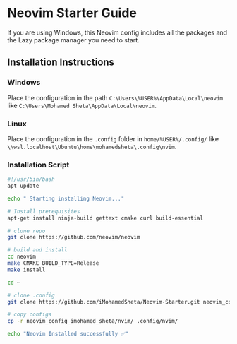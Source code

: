 # Neovim Starter Guide

If you are using Windows, this Neovim config includes all the packages and the Lazy package manager you need to start.

## Installation Instructions

### Windows
Place the configuration in the path `C:\Users\%USER%\AppData\Local\neovim` like `C:\Users\Mohamed Sheta\AppData\Local\neovim`.

### Linux
Place the configuration in the `.config` folder in `home/%USER%/.config/` like `\\wsl.localhost\Ubuntu\home\mohamedsheta\.config\nvim`.

### Installation Script

```bash
#!/usr/bin/bash
apt update 

echo " Starting installing Neovim..."

# Install prerequisites
apt-get install ninja-build gettext cmake curl build-essential

# clone repo
git clone https://github.com/neovim/neovim

# build and install
cd neovim
make CMAKE_BUILD_TYPE=Release
make install

cd ~

# clone .config 
git clone https://github.com/iMohamedSheta/Neovim-Starter.git neovim_config_imohamed_sheta

# copy configs
cp -r neovim_config_imohamed_sheta/nvim/ .config/nvim/

echo "Neovim Installed successfully ✅"
